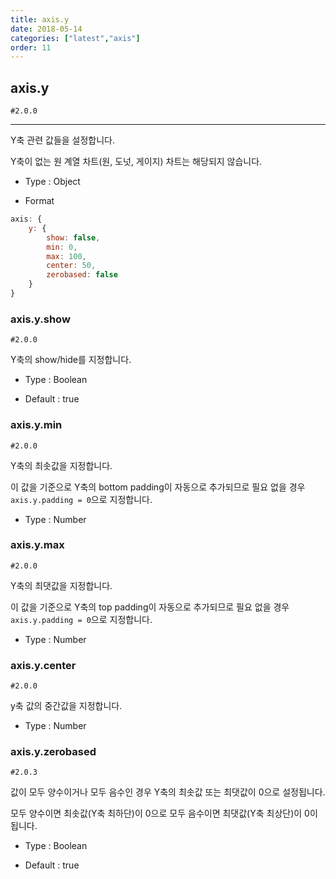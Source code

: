 ```yaml
---
title: axis.y
date: 2018-05-14
categories: ["latest","axis"]
order: 11
---
```


## axis.y

`#2.0.0`

---

Y축 관련 값들을 설정합니다.

Y축이 없는 원 계열 차트(원, 도넛, 게이지) 차트는 해당되지 않습니다.

* Type : Object

* Format
```javascript
axis: {
	y: {
		show: false,
		min: 0,
		max: 100,
		center: 50,
		zerobased: false
	}
}
```

### axis.y.show

`#2.0.0`

Y축의 show/hide를 지정합니다.

* Type : Boolean

* Default : true

### axis.y.min

`#2.0.0`

Y축의 최솟값을 지정합니다.

이 값을 기준으로 Y축의 bottom padding이 자동으로 추가되므로 필요 없을 경우 `axis.y.padding = 0`으로 지정합니다.

* Type : Number

### axis.y.max

`#2.0.0`

Y축의 최댓값을 지정합니다.

이 값을 기준으로 Y축의 top padding이 자동으로 추가되므로 필요 없을 경우 `axis.y.padding = 0`으로 지정합니다.

* Type : Number

### axis.y.center

`#2.0.0`

y축 값의 중간값을 지정합니다.

* Type : Number


### axis.y.zerobased

`#2.0.3`

값이 모두 양수이거나 모두 음수인 경우 Y축의 최솟값 또는 최댓값이 0으로 설정됩니다.

모두 양수이면 최솟값(Y축 최하단)이 0으로 모두 음수이면 최댓값(Y축 최상단)이 0이 됩니다.

* Type : Boolean

* Default : true

